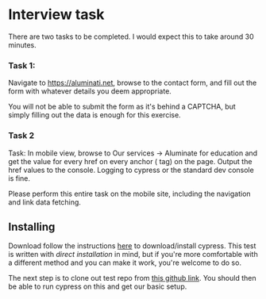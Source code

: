 # Interview task
There are two tasks to be completed. I would expect this to take around 30 minutes.

### Task 1:
Navigate to https://aluminati.net, browse to the contact form, and fill out the form with whatever details you deem appropriate.

You will not be able to submit the form as it's behind a CAPTCHA, but simply filling out the data is enough for this exercise.

### Task 2
Task: In mobile view, browse to Our services -> Aluminate for education and get the value for every href on every anchor (<a> tag) on the page.
Output the href values to the console. Logging to cypress or the standard dev console is fine.

Please perform this entire task on the mobile site, including the navigation and link data fetching.

## Installing
Download follow the instructions [here](https://docs.cypress.io/guides/getting-started/installing-cypress#Direct-download) to download/install cypress. This test is written with _direct installation_ in mind, but if you're more comfortable with a different method and you can make it work, you're welcome to do so.

The next step is to clone out test repo from [this github link](https://github.com/Aluminati/cypress-interview). You should then be able to run cypress on this and get our basic setup.
